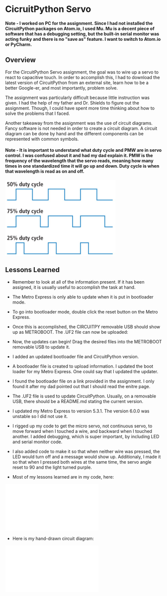 # CicruitPython Servo 

#### Note - I worked on PC for the assignment. Since I had not installed the CircuitPython packages on Atom.io, I used Mu. Mu is a decent piece of software that has a debugging setting, but the built-in serial monitor was acting funky and there is no "save as" feature. I want to switch to Atom.io or PyCharm.

## Overview
For the CircuitPython Servo assignment, the goal was to wire up a servo to react to capacitive touch. In order to accomplish this, I had to download the latest version of CircuitPython from an external site, learn how to be a better Google-er, and most importantly, problem solve.

The assignment was particularly difficult because little instruction was given. I had the help of my father and Dr. Shields to figure out the assignment. Though, I could have spent more time thinking about how to solve the problems that I faced.

Another takeaway from the assignment was the use of circuit diagrams. Fancy software is not needed in order to create a circuit diagram. A circuit diagram can be done by hand and the different components can be represented with common symbols.

#### Note - It is important to understand what duty cycle and PMW are in servo control. I was confused about it and had my dad explain it. PMW is the frequency of the wavelength that the servo reads, meaning how many times in one standardized time it will go up and down. Duty cycle is when that wavelength is read as on and off.

![Duty Cycle Picture](/CircuitPython_Servo/Luke-Engineering_III-CircuitPython_Servo-Duty_Cycle.png)

## Lessons Learned
* Remember to look at all of the information present. If it has been assigned, it is usually useful to accomplish the task at hand.
* The Metro Express is only able to update when it is put in bootloader mode. 
* To go into bootloader mode, double click the reset button on the Metro Express.
* Once this is accomplished, the CIRCUITPY removable USB should show up as METROBOOT. The .UF2 file can now be uploaded:
* Now, the updates can begin! Drag the desired files into the METROBOOT removable USB to update it. 
* I added an updated bootloader file and CircuitPython version.
* A bootloader file is created to upload information. I updated the boot loader for my Metro Express. One could say that I updated the updater.
* I found the bootloader file on a link provided in the assignment. I only found it after my dad pointed out that I should read the enitre page. 
* The .UF2 file is used to update CircuitPython. Usually, on a removable USB, there should be a README.md stating the current version.
* I updated my Metro Express to version 5.3.1. The version 6.0.0 was unstable so I did not use it.

* I rigged up my code to get the micro servo, not continuous servo, to move forward when I touched a wire, and backward when I touched another. I added debugging, which is super important, by including LED and serial monitor code. 
* I also added code to make it so that when neither wire was pressed, the LED would turn off and a message would show up. Additionaly, I made it so that when I pressed both wires at the same time, the servo angle reset to 90 and the light turned purple.

* Most of my lessons learned are in my code, here:

![CircuitPython Servo Code](/CircuitPython_Servo/Luke-Engineering_III-CircuitPython_Servo.py)

* Here is my hand-drawn circuit diagram:

![CicuitPython Servo Circuit Diagram](/CircuitPython_Servo/Luke-Engineering_III-CircuitPython_Servo_Circuit_Diagram.pdf)


